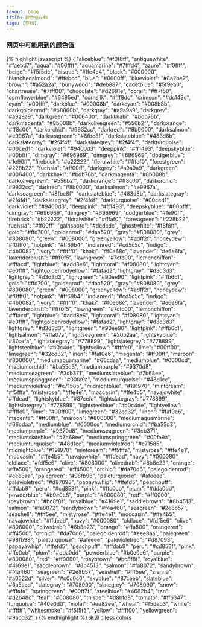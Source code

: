 ```yaml
---
layout: blog
title: 颜色值存档
tags: [存档]
---
```

### 网页中可能用到的颜色值
{% highlight javascript %}
{
    "aliceblue": "#f0f8ff",
    "antiquewhite": "#faebd7",
    "aqua": "#00ffff",
    "aquamarine": "#7fffd4",
    "azure": "#f0ffff",
    "beige": "#f5f5dc",
    "bisque": "#ffe4c4",
    "black": "#000000",
    "blanchedalmond": "#ffebcd",
    "blue": "#0000ff",
    "blueviolet": "#8a2be2",
    "brown": "#a52a2a",
    "burlywood": "#deb887",
    "cadetblue": "#5f9ea0",
    "chartreuse": "#7fff00",
    "chocolate": "#d2691e",
    "coral": "#ff7f50",
    "cornflowerblue": "#6495ed",
    "cornsilk": "#fff8dc",
    "crimson": "#dc143c",
    "cyan": "#00ffff",
    "darkblue": "#00008b",
    "darkcyan": "#008b8b",
    "darkgoldenrod": "#b8860b",
    "darkgray": "#a9a9a9",
    "darkgrey": "#a9a9a9",
    "darkgreen": "#006400",
    "darkkhaki": "#bdb76b",
    "darkmagenta": "#8b008b",
    "darkolivegreen": "#556b2f",
    "darkorange": "#ff8c00",
    "darkorchid": "#9932cc",
    "darkred": "#8b0000",
    "darksalmon": "#e9967a",
    "darkseagreen": "#8fbc8f",
    "darkslateblue": "#483d8b",
    "darkslategray": "#2f4f4f",
    "darkslategrey": "#2f4f4f",
    "darkturquoise": "#00ced1",
    "darkviolet": "#9400d3",
    "deeppink": "#ff1493",
    "deepskyblue": "#00bfff",
    "dimgray": "#696969",
    "dimgrey": "#696969",
    "dodgerblue": "#1e90ff",
    "firebrick": "#b22222",
    "floralwhite": "#fffaf0",
    "forestgreen": "#228b22",
    "fuchsia": "#ff00ff",
    "darkgrey": "#a9a9a9",
    "darkgreen": "#006400",
    "darkkhaki": "#bdb76b",
    "darkmagenta": "#8b008b",
    "darkolivegreen": "#556b2f",
    "darkorange": "#ff8c00",
    "darkorchid": "#9932cc",
    "darkred": "#8b0000",
    "darksalmon": "#e9967a",
    "darkseagreen": "#8fbc8f",
    "darkslateblue": "#483d8b",
    "darkslategray": "#2f4f4f",
    "darkslategrey": "#2f4f4f",
    "darkturquoise": "#00ced1",
    "darkviolet": "#9400d3",
    "deeppink": "#ff1493",
    "deepskyblue": "#00bfff",
    "dimgray": "#696969",
    "dimgrey": "#696969",
    "dodgerblue": "#1e90ff",
    "firebrick": "#b22222",
    "floralwhite": "#fffaf0",
    "forestgreen": "#228b22",
    "fuchsia": "#ff00ff",
    "gainsboro": "#dcdcdc",
    "ghostwhite": "#f8f8ff",
    "gold": "#ffd700",
    "goldenrod": "#daa520",
    "gray": "#808080",
    "grey": "#808080",
    "green": "#008000",
    "greenyellow": "#adff2f",
    "honeydew": "#f0fff0",
    "hotpink": "#ff69b4",
    "indianred": "#cd5c5c",
    "indigo": "#4b0082",
    "ivory": "#fffff0",
    "khaki": "#f0e68c",
    "lavender": "#e6e6fa",
    "lavenderblush": "#fff0f5",
    "lawngreen": "#7cfc00",
    "lemonchiffon": "#fffacd",
    "lightblue": "#add8e6",
    "lightcoral": "#f08080",
    "lightcyan": "#e0ffff",
    "lightgoldenrodyellow": "#fafad2",
    "lightgray": "#d3d3d3",
    "lightgrey": "#d3d3d3",
    "lightgreen": "#90ee90",
    "lightpink": "#ffb6c1",
    "gold": "#ffd700",
    "goldenrod": "#daa520",
    "gray": "#808080",
    "grey": "#808080",
    "green": "#008000",
    "greenyellow": "#adff2f",
    "honeydew": "#f0fff0",
    "hotpink": "#ff69b4",
    "indianred": "#cd5c5c",
    "indigo": "#4b0082",
    "ivory": "#fffff0",
    "khaki": "#f0e68c",
    "lavender": "#e6e6fa",
    "lavenderblush": "#fff0f5",
    "lawngreen": "#7cfc00",
    "lemonchiffon": "#fffacd",
    "lightblue": "#add8e6",
    "lightcoral": "#f08080",
    "lightcyan": "#e0ffff",
    "lightgoldenrodyellow": "#fafad2",
    "lightgray": "#d3d3d3",
    "lightgrey": "#d3d3d3",
    "lightgreen": "#90ee90",
    "lightpink": "#ffb6c1",
    "lightsalmon": "#ffa07a",
    "lightseagreen": "#20b2aa",
    "lightskyblue": "#87cefa",
    "lightslategray": "#778899",
    "lightslategrey": "#778899",
    "lightsteelblue": "#b0c4de",
    "lightyellow": "#ffffe0",
    "lime": "#00ff00",
    "limegreen": "#32cd32",
    "linen": "#faf0e6",
    "magenta": "#ff00ff",
    "maroon": "#800000",
    "mediumaquamarine": "#66cdaa",
    "mediumblue": "#0000cd",
    "mediumorchid": "#ba55d3",
    "mediumpurple": "#9370d8",
    "mediumseagreen": "#3cb371",
    "mediumslateblue": "#7b68ee",
    "mediumspringgreen": "#00fa9a",
    "mediumturquoise": "#48d1cc",
    "mediumvioletred": "#c71585",
    "midnightblue": "#191970",
    "mintcream": "#f5fffa",
    "mistyrose": "#ffe4e1",
    "moccasin": "#ffe4b5",
    "navajowhite": "#ffdead",
    "lightskyblue": "#87cefa",
    "lightslategray": "#778899",
    "lightslategrey": "#778899",
    "lightsteelblue": "#b0c4de",
    "lightyellow": "#ffffe0",
    "lime": "#00ff00",
    "limegreen": "#32cd32",
    "linen": "#faf0e6",
    "magenta": "#ff00ff",
    "maroon": "#800000",
    "mediumaquamarine": "#66cdaa",
    "mediumblue": "#0000cd",
    "mediumorchid": "#ba55d3",
    "mediumpurple": "#9370d8",
    "mediumseagreen": "#3cb371",
    "mediumslateblue": "#7b68ee",
    "mediumspringgreen": "#00fa9a",
    "mediumturquoise": "#48d1cc",
    "mediumvioletred": "#c71585",
    "midnightblue": "#191970",
    "mintcream": "#f5fffa",
    "mistyrose": "#ffe4e1",
    "moccasin": "#ffe4b5",
    "navajowhite": "#ffdead",
    "navy": "#000080",
    "oldlace": "#fdf5e6",
    "olive": "#808000",
    "olivedrab": "#6b8e23",
    "orange": "#ffa500",
    "orangered": "#ff4500",
    "orchid": "#da70d6",
    "palegoldenrod": "#eee8aa",
    "palegreen": "#98fb98",
    "paleturquoise": "#afeeee",
    "palevioletred": "#d87093",
    "papayawhip": "#ffefd5",
    "peachpuff": "#ffdab9",
    "peru": "#cd853f",
    "pink": "#ffc0cb",
    "plum": "#dda0dd",
    "powderblue": "#b0e0e6",
    "purple": "#800080",
    "red": "#ff0000",
    "rosybrown": "#bc8f8f",
    "royalblue": "#4169e1",
    "saddlebrown": "#8b4513",
    "salmon": "#fa8072",
    "sandybrown": "#f4a460",
    "seagreen": "#2e8b57",
    "seashell": "#fff5ee",
    "mistyrose": "#ffe4e1",
    "moccasin": "#ffe4b5",
    "navajowhite": "#ffdead",
    "navy": "#000080",
    "oldlace": "#fdf5e6",
    "olive": "#808000",
    "olivedrab": "#6b8e23",
    "orange": "#ffa500",
    "orangered": "#ff4500",
    "orchid": "#da70d6",
    "palegoldenrod": "#eee8aa",
    "palegreen": "#98fb98",
    "paleturquoise": "#afeeee",
    "palevioletred": "#d87093",
    "papayawhip": "#ffefd5",
    "peachpuff": "#ffdab9",
    "peru": "#cd853f",
    "pink": "#ffc0cb",
    "plum": "#dda0dd",
    "powderblue": "#b0e0e6",
    "purple": "#800080",
    "red": "#ff0000",
    "rosybrown": "#bc8f8f",
    "royalblue": "#4169e1",
    "saddlebrown": "#8b4513",
    "salmon": "#fa8072",
    "sandybrown": "#f4a460",
    "seagreen": "#2e8b57",
    "seashell": "#fff5ee",
    "sienna": "#a0522d",
    "silver": "#c0c0c0",
    "skyblue": "#87ceeb",
    "slateblue": "#6a5acd",
    "slategray": "#708090",
    "slategrey": "#708090",
    "snow": "#fffafa",
    "springgreen": "#00ff7f",
    "steelblue": "#4682b4",
    "tan": "#d2b48c",
    "teal": "#008080",
    "thistle": "#d8bfd8",
    "tomato": "#ff6347",
    "turquoise": "#40e0d0",
    "violet": "#ee82ee",
    "wheat": "#f5deb3",
    "white": "#ffffff",
    "whitesmoke": "#f5f5f5",
    "yellow": "#ffff00",
    "yellowgreen": "#9acd32"
}
{% endhighlight %}
来源：[less colors](https://github.com/cloudhead/less.js/blob/master/lib/less/colors.js)
